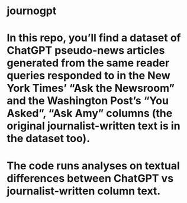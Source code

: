 # journogpt

# In this repo, you’ll find a dataset of ChatGPT pseudo-news articles generated from the same reader queries responded to in the New York Times’ “Ask the Newsroom” and the Washington Post’s “You Asked”, “Ask Amy” columns (the original journalist-written text is in the dataset too). 

# The code runs analyses on textual differences between ChatGPT vs journalist-written column text.
